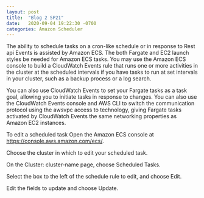 ```yaml
---
layout: post
title:  "Blog 2 SP21"
date:   2020-09-04 19:22:30 -0700
categories: Amazon Scheduler
---
```


The ability to schedule tasks on a cron-like schedule or in response to Rest api Events is assisted by Amazon ECS. The both Fargate and EC2 launch styles be needed for Amazon ECS tasks. You may use the Amazon ECS console to build a CloudWatch Events rule that runs one or more activities in the cluster at the scheduled intervals if you have tasks to run at set intervals in your cluster, such as a backup process or a log search.


You can also use CloudWatch Events to set your Fargate tasks as a task goal, allowing you to initiate tasks in response to changes. You can also use the CloudWatch Events console and AWS CLI to switch the communication protocol using the awsvpc access to technology, giving Fargate tasks activated by CloudWatch Events the same networking properties as Amazon EC2 instances.

To edit a scheduled task
Open the Amazon ECS console at https://console.aws.amazon.com/ecs/.

Choose the cluster in which to edit your scheduled task.

On the Cluster: cluster-name page, choose Scheduled Tasks.

Select the box to the left of the schedule rule to edit, and choose Edit.

Edit the fields to update and choose Update.






